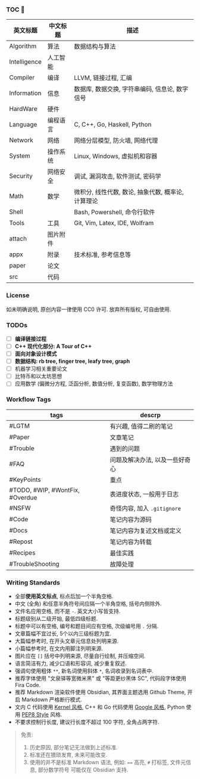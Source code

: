### TOC 🚀

| 英文标题     | 中文标题 | 描述                                           |
| ------------ | -------- | ---------------------------------------------- |
| Algorithm    | 算法     | 数据结构与算法                                 |
| Intelligence | 人工智能 |                                                |
| Compiler     | 编译     | LLVM, 链接过程, 汇编                           |
| Information  | 信息     | 数据库, 数据交换, 字符串编码, 信息论, 数字信号 |
| HardWare     | 硬件     |                                                |
| Language     | 编程语言 | C, C++, Go, Haskell, Python                    |
| Network      | 网络     | 网络分层模型, 防火墙, 网络代理                                               |
| System       | 操作系统 | Linux, Windows, 虚拟机和容器                   |
| Security     | 网络安全 | 调试, 漏洞攻击, 软件测试, 密码学               |
| Math         | 数学     | 微积分, 线性代数, 数论, 抽象代数, 概率论, 计算理论                                               |
| Shell        |          | Bash, Powershell, 命令行软件                   |
| Tools        | 工具     | Git, Vim, Latex, IDE, Wolfram      |
| attach       | 图片附件 |                                                |
| appx         | 附录     | 技术标准, 参考信息等                           |
| paper        | 论文     |                                                |
| src          | 代码     |                                                |

### License

如未明确说明, 原创内容一律使用 CC0 许可. 放弃所有版权, 可自由使用.

### TODOs

- [ ] **编译链接过程**
- [ ] **C++ 现代化部分: A Tour of C++**
- [ ] **面向对象设计模式**
- [ ] **数据结构: rb tree, finger tree, leafy tree, graph**
- [ ] 机器学习相关重要论文
- [ ] 比特币和以太坊思想
- [ ] 应用数学 (偏微分方程, 泛函分析, 数值分析, 复变函数), 数学物理方法

### Workflow Tags

| tags                            | descrp                         |
| ------------------------------- | ------------------------------ |
| #LGTM                           | 有兴趣, 值得二刷的笔记         |
| #Paper                          | 文章笔记                       |
| #Trouble                        | 遇到的问题                     |
| #FAQ                            | 问题及解决办法, 以及一些好奇心 |
| #KeyPoints                      | 重点                           |
| #TODO, #WIP, #WontFix, #Overdue | 表进度状态, 一般用于日志       |
| #NSFW                           | 奇怪内容, 加入 `.gitignore`    |
| #Code                           | 笔记内容为源码                 |
| #Docs                           | 笔记内容为复述文档或定义       |
| #Repost                         | 笔记内容为转载                 |
| #Recipes                        | 最佳实践                       |
| #TroubleShooting                |   故障处理                             |

### Writing Standards

- 全部**使用英文标点**, 标点后加一个半角空格.
- 中文 (全角) 和任意半角符号间应隔一个半角空格, 括号内侧除外.
- 文件名应用空格, 而不是 `-`. 英文大小写皆支持.
- 标题级别从二级开始, 最低四级标题.
- 标题中可以有空格, 编号和题目间应有空格, 次级编号用 `.` 分隔.
- 文章篇幅不宜过长, 5个以内三级标题为宜.
- 大篇幅参考时, 在开头文章元信息处列明来源. 
- 小篇幅参考时, 在文内用脚注列明来源.
- 图片应在 `[]` 括号中列明来源, 尽量自行绘制, 并压缩空间.
- 语言简洁有力, 减少口语和形容词, 减少重复叙述.
- 强调句使用粗体 `**`, 新名词使用斜体 `*`, 名词收录到名词表中.
- 推荐字体使用 "文泉驿等宽微米黑" 或 "等距更纱黑体 SC", 代码段字体使用 Fira Code.
- 推荐 Markdown 渲染软件使用 Obsidian, 其界面主题选用 Github Theme, 开启 Markdown 严格断行模式.
- 文内 C 代码使用 [Kernel 风格](Language/C/Kernel%20C%20Style.md), C++ 和 Go 代码使用 [Google 风格](Language/C++/Google%20C++%20Style.md), Python 使用 [PEP8 Style](Language/Python/PEP8%20Style.md) 风格.
- 不要求控制行长度, 建议行长度不超过 100 字符, 全角占两字符.

> 免责:   
> 1. 历史原因, 部分笔记无法做到上述标准. 
> 2. 标准还在猥琐发育, 未来可能改变.   
> 3. 使用的并不是标准 Markdown 语法, 例如: `==` 高亮, `#` 打标签, 文件元信息, 部分数学符号 可能仅在 Obsidian 支持.